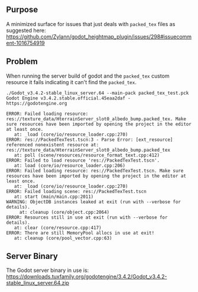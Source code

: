 ## Purpose
A minimized surface for issues that just deals with `packed_tex` files as suggested here: https://github.com/Zylann/godot_heightmap_plugin/issues/298#issuecomment-1016754919

## Problem
When running the server build of godot and the `packed_tex` custom resource it fails indicating it can't find the `packed_tex`.

```
./Godot_v3.4.2-stable_linux_server.64 --main-pack packed_tex_test.pck 
Godot Engine v3.4.2.stable.official.45eaa2daf - https://godotengine.org
 
ERROR: Failed loading resource: res://texture_data/HterrainServer_slot0_albedo_bump.packed_tex. Make sure resources have been imported by opening the project in the editor at least once.
   at: _load (core/io/resource_loader.cpp:270)
ERROR: res://PackedTexTest.tscn:3 - Parse Error: [ext_resource] referenced nonexistent resource at: res://texture_data/HterrainServer_slot0_albedo_bump.packed_tex
   at: poll (scene/resources/resource_format_text.cpp:412)
ERROR: Failed to load resource 'res://PackedTexTest.tscn'.
   at: load (core/io/resource_loader.cpp:206)
ERROR: Failed loading resource: res://PackedTexTest.tscn. Make sure resources have been imported by opening the project in the editor at least once.
   at: _load (core/io/resource_loader.cpp:270)
ERROR: Failed loading scene: res://PackedTexTest.tscn
   at: start (main/main.cpp:2011)
WARNING: ObjectDB instances leaked at exit (run with --verbose for details).
     at: cleanup (core/object.cpp:2064)
ERROR: Resources still in use at exit (run with --verbose for details).
   at: clear (core/resource.cpp:417)
ERROR: There are still MemoryPool allocs in use at exit!
   at: cleanup (core/pool_vector.cpp:63)

```

## Server Binary
The Godot server binary in use is: https://downloads.tuxfamily.org/godotengine/3.4.2/Godot_v3.4.2-stable_linux_server.64.zip

